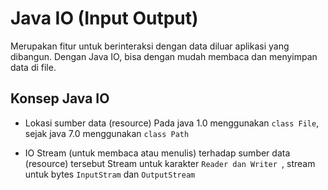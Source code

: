 # Java IO (Input Output)
Merupakan fitur untuk berinteraksi dengan data diluar aplikasi yang dibangun.
Dengan Java IO, bisa dengan mudah membaca dan menyimpan data di file.

## Konsep Java IO
- Lokasi sumber data (resource)
Pada java 1.0 menggunakan `class File`, sejak java 7.0 menggunakan `class Path`

- IO Stream (untuk membaca atau menulis) terhadap sumber data (resource) tersebut
Stream untuk karakter `Reader dan Writer `, stream untuk bytes `InputStram` dan `OutputStream`